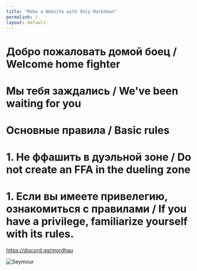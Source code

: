 ```yaml
---
title: "Make a Website with Only Markdown"
permalink: /
layout: default
---
```


# Добро пожаловать домой боец / Welcome home fighter
# Мы тебя заждались / We've been waiting for you

# Основные правила / Basic rules
# 1. Не ффашить в дуэльной зоне / Do not create an FFA in the dueling zone
# 1. Если вы имеете привелегию, ознакомиться с правилами / If you have a privilege, familiarize yourself with its rules.


<a id=" LOFM Discord">https://discord.gg/mordhau

![Seymour](https://cdn.discordapp.com/attachments/1038784080852029450/1102166909958496286/Screenshot_122.png)